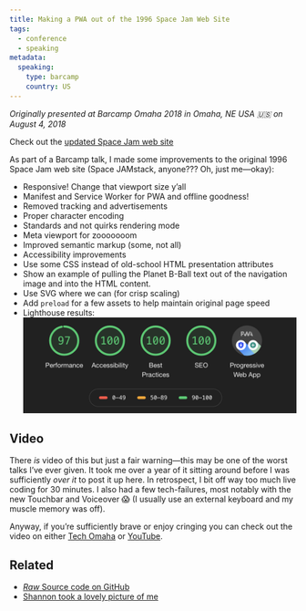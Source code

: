 ```yaml
---
title: Making a PWA out of the 1996 Space Jam Web Site
tags:
  - conference
  - speaking
metadata:
  speaking:
    type: barcamp
    country: US
---
```


_Originally presented at Barcamp Omaha 2018 in Omaha, NE USA 🇺🇸 on August 4, 2018_

<p class="primarylink primarylink-demo">
    Check out the <a href="/space-jam/">updated Space Jam web site</a>
</p>

As part of a Barcamp talk, I made some improvements to the original 1996 Space Jam web site (Space JAMstack, anyone??? Oh, just me—okay):

* Responsive! Change that viewport size y’all
* Manifest and Service Worker for PWA and offline goodness!
* Removed tracking and advertisements
* Proper character encoding
* Standards and not quirks rendering mode
* Meta viewport for zooooooom
* Improved semantic markup (some, not all)
* Accessibility improvements
* Use some CSS instead of old-school HTML presentation attributes
* Show an example of pulling the Planet B-Ball text out of the navigation image and into the HTML content.
* Use SVG where we can (for crisp scaling)
* Add `preload` for a few assets to help maintain original page speed
* Lighthouse results: <img src="/web/img/posts/space-jam-lighthouse.png" alt="Lighthouse results of the new Space Jam site: 97 performance, 100 accessibility, 100 best practices, 100 SEO">

## Video

There _is_ video of this but just a fair warning—this may be one of the worst talks I’ve ever given. It took me over a year of it sitting around before I was sufficiently _over it_ to post it up here. In retrospect, I bit off way too much live coding for 30 minutes. I also had a few tech-failures, most notably with the new Touchbar and Voiceover 😱 (I usually use an external keyboard and my muscle memory was off).

Anyway, if you’re sufficiently brave or enjoy cringing you can check out the video on either [Tech Omaha](https://techomaha.com/2018/09/zach-leatherman-space-jam/) or [YouTube](https://www.youtube.com/watch?v=30LR5hQT4Qk).

## Related

* [*Raw* Source code on GitHub](https://github.com/zachleat/space-jam)
* [Shannon took a lovely picture of me](https://twitter.com/shannondotpizza/status/1025775678065659904)
